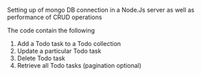 Setting up of mongo DB connection in a Node.Js server as well as performance of CRUD operations

The code contain the following 
1. Add a Todo task to a Todo collection
2. Update a particular Todo task
3. Delete Todo task
4. Retrieve all Todo tasks (pagination optional)